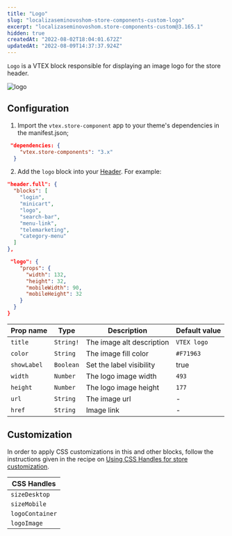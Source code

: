 ```yaml
---
title: "Logo"
slug: "localizaseminovoshom-store-components-custom-logo"
excerpt: "localizaseminovoshom.store-components-custom@3.165.1"
hidden: true
createdAt: "2022-08-02T18:04:01.672Z"
updatedAt: "2022-08-09T14:37:37.924Z"
---
```

`Logo` is a VTEX block responsible for displaying an image logo for the store header.

![logo](https://user-images.githubusercontent.com/52087100/70247921-f1d43a80-1758-11ea-853e-065dfed06c73.png)

## Configuration

1. Import the `vtex.store-component` app to your theme's dependencies in the manifest.json;

```json
 "dependencies: {
    "vtex.store-components": "3.x"
  }
 ```
  
2. Add the `logo` block into your [Header](https://vtex.io/docs/components/all/vtex.store-header/). For example:

```json
"header.full": {
  "blocks": [
    "login",
    "minicart",
    "logo",
    "search-bar",
    "menu-link",
    "telemarketing",
    "category-menu"
  ]
},

 "logo": {
    "props": {
      "width": 132,
      "height": 32,
      "mobileWidth": 90,
      "mobileHeight": 32
    }
  }
}

```


| Prop name | Type | Description | Default value |
| --------- | ---- | ----------- | ------------- |
| `title` | `String!` | The image alt description | `VTEX logo` |
| `color` | `String` | The image fill color | `#F71963` |
| `showLabel` | `Boolean` | Set the label visibility  | true |
| `width` | `Number` | The logo image width | `493` |
| `height` | `Number` | The logo image height | `177` |
| `url` | `String` | The image url | - |
| `href` | `String` | Image link | - |

## Customization

In order to apply CSS customizations in this and other blocks, follow the instructions given in the recipe on [Using CSS Handles for store customization](https://vtex.io/docs/recipes/style/using-css-handles-for-store-customization).

| CSS Handles | 
| ---------- | 
| `sizeDesktop` | 
| `sizeMobile` | 
| `logoContainer` | 
| `logoImage` |